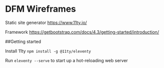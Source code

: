 # DFM Wireframes

Static site generator https://www.11ty.io/

Framework https://getbootstrap.com/docs/4.3/getting-started/introduction/


##Getting started

Install 11ty
`npm install -g @11ty/eleventy`

Run `eleventy --serve` to start up a hot-reloading web server
